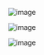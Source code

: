 ![image](https://github.com/user-attachments/assets/4c7c952f-ca2f-4aa9-8c83-25297a3849ff)

![image](https://github.com/user-attachments/assets/73b3d770-1768-4baa-b9ac-2010eef36e34)


![image](https://github.com/user-attachments/assets/b8e8ba3d-957f-4592-9aa9-63a3246f0c21)
